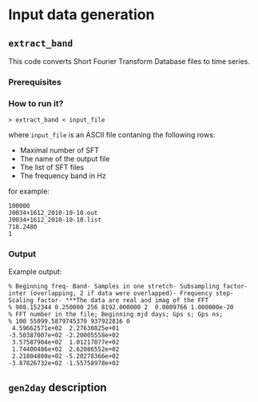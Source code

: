 # Input data generation

## `extract_band`

This code converts Short Fourier Transform Database files to time series. 

### Prerequisites 

### How to run it? 

```
> extract_band < input_file
```
where `input_file` is an ASCII file contaning the following rows:  

* Maximal number of SFT
* The name of the output file
* The list of SFT files
* The frequency band in Hz

for example: 
```
100000
J0034+1612_2010-10-10.out
J0034+1612_2010-10-10.list
718.2480
1
```

### Output

Example output: 
```
% Beginning freq- Band- Samples in one stretch- Subsampling factor- inter (overlapping, 2 if data were overlapped)- Frequency step- Scaling factor- ***The data are real and imag of the FFT
% 908.152344 0.250000 256 8192.000000 2  0.0009766 1.000000e-20
% FFT number in the file; Beginning mjd days; Gps s; Gps ns;
% 100 55099.5879745370 937922816 0
 4.59662571e+02  2.27630825e+01
-3.50387007e+02 -2.20005558e+02
 3.57587904e+02  1.01217077e+02
 1.74400486e+02  2.62086552e+02
 2.21804800e+02 -5.20278366e+02
-3.87826732e+02 -1.55758978e+02

```

## `gen2day` description 

